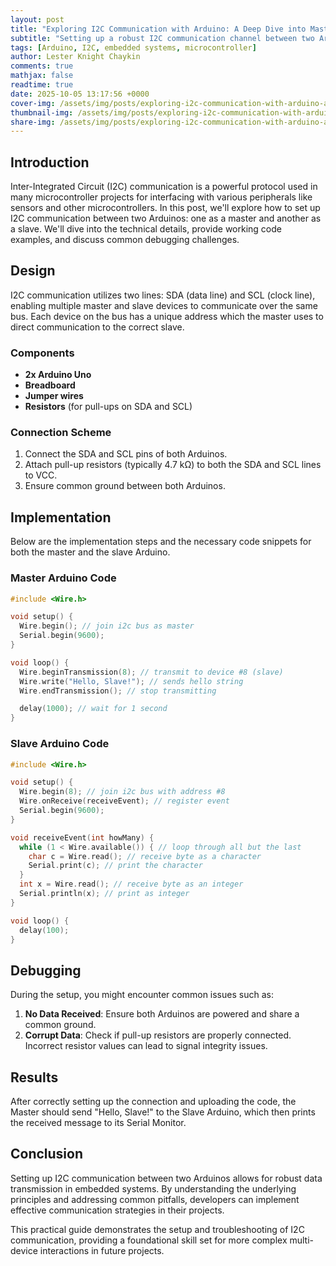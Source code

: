 ```yaml
---
layout: post
title: "Exploring I2C Communication with Arduino: A Deep Dive into Master-Slave Setup"
subtitle: "Setting up a robust I2C communication channel between two Arduinos"
tags: [Arduino, I2C, embedded systems, microcontroller]
author: Lester Knight Chaykin
comments: true
mathjax: false
readtime: true
date: 2025-10-05 13:17:56 +0000
cover-img: /assets/img/posts/exploring-i2c-communication-with-arduino-a-deep-dive-into-master-slave-setup.jpg
thumbnail-img: /assets/img/posts/exploring-i2c-communication-with-arduino-a-deep-dive-into-master-slave-setup.jpg
share-img: /assets/img/posts/exploring-i2c-communication-with-arduino-a-deep-dive-into-master-slave-setup.jpg
---
```


## Introduction

Inter-Integrated Circuit (I2C) communication is a powerful protocol used in many microcontroller projects for interfacing with various peripherals like sensors and other microcontrollers. In this post, we'll explore how to set up I2C communication between two Arduinos: one as a master and another as a slave. We'll dive into the technical details, provide working code examples, and discuss common debugging challenges.

## Design

I2C communication utilizes two lines: SDA (data line) and SCL (clock line), enabling multiple master and slave devices to communicate over the same bus. Each device on the bus has a unique address which the master uses to direct communication to the correct slave.

### Components

- **2x Arduino Uno**
- **Breadboard**
- **Jumper wires**
- **Resistors** (for pull-ups on SDA and SCL)

### Connection Scheme

1. Connect the SDA and SCL pins of both Arduinos.
2. Attach pull-up resistors (typically 4.7 kΩ) to both the SDA and SCL lines to VCC.
3. Ensure common ground between both Arduinos.

## Implementation

Below are the implementation steps and the necessary code snippets for both the master and the slave Arduino.

### Master Arduino Code

```c
#include <Wire.h>

void setup() {
  Wire.begin(); // join i2c bus as master
  Serial.begin(9600);
}

void loop() {
  Wire.beginTransmission(8); // transmit to device #8 (slave)
  Wire.write("Hello, Slave!"); // sends hello string
  Wire.endTransmission(); // stop transmitting

  delay(1000); // wait for 1 second
}
```

### Slave Arduino Code

```c
#include <Wire.h>

void setup() {
  Wire.begin(8); // join i2c bus with address #8
  Wire.onReceive(receiveEvent); // register event
  Serial.begin(9600);
}

void receiveEvent(int howMany) {
  while (1 < Wire.available()) { // loop through all but the last
    char c = Wire.read(); // receive byte as a character
    Serial.print(c); // print the character
  }
  int x = Wire.read(); // receive byte as an integer
  Serial.println(x); // print as integer
}

void loop() {
  delay(100);
}
```

## Debugging

During the setup, you might encounter common issues such as:

1. **No Data Received**: Ensure both Arduinos are powered and share a common ground.
2. **Corrupt Data**: Check if pull-up resistors are properly connected. Incorrect resistor values can lead to signal integrity issues.

## Results

After correctly setting up the connection and uploading the code, the Master should send "Hello, Slave!" to the Slave Arduino, which then prints the received message to its Serial Monitor.

## Conclusion

Setting up I2C communication between two Arduinos allows for robust data transmission in embedded systems. By understanding the underlying principles and addressing common pitfalls, developers can implement effective communication strategies in their projects.

This practical guide demonstrates the setup and troubleshooting of I2C communication, providing a foundational skill set for more complex multi-device interactions in future projects.